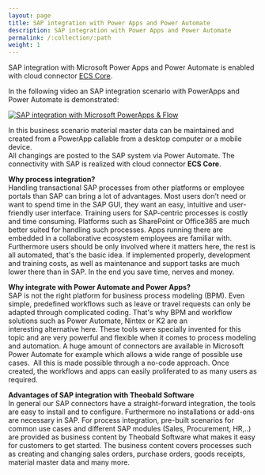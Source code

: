 ```yaml
---
layout: page
title: SAP integration with Power Apps and Power Automate
description: SAP integration with Power Apps and Power Automate
permalink: /:collection/:path
weight: 1
---
```


SAP integration with Microsoft Power Apps and Power Automate is enabled with cloud connector [ECS Core](https://theobald-software.com/en/ecs-core/).

In the following video an SAP integration scenario with PowerApps and Power Automate is demonstrated: 

[![SAP integration with Microsoft PowerApps & Flow](http://img.youtube.com/vi/Jq2HVK4CJy8/0.jpg)](http://www.youtube.com/watch?v=Jq2HVK4CJy8)

In this business scenario material master data can be maintained and created from a PowerApp callable from a desktop computer or a mobile device. <br>
All changings are posted to the SAP system via Power Automate. The connectivity with SAP is realized with cloud connector **ECS Core**.

**Why process integration?** <br>
Handling transactional SAP processes from other platforms or employee portals than SAP can bring a lot of advantages. 
Most users don’t need or want to spend time in the SAP GUI, they want an easy, intuitive and user-friendly user interface. Training users for SAP-centric processes is costly and time consuming. 
Platforms such as SharePoint or Office365 are much better suited for handling such processes. Apps running there are embedded in a collaborative ecosystem employees are familiar with. 
Furthermore users should be only involved where it matters here, the rest is all automated, that's the basic idea. If implemented properly, development and training costs, 
as well as maintenance and support tasks are much lower there than in SAP. In the end you save time, nerves and money.

**Why integrate with Power Automate and Power Apps?** <br>
SAP is not the right platform for business process modeling (BPM). Even simple, predefined workflows such as leave or travel requests can only be adapted through complicated coding. 
That's why BPM and workflow solutions such as Power Automate, Nintex or K2 are an interesting alternative here. 
These tools were specially invented for this topic and are very powerful and flexible when it comes to process modeling and automation. 
A huge amount of connectors are available in Microsoft Power Automate for example which allows a wide range of possible use cases. 
All this is made possible through a no-code approach. Once created, the workflows and apps can easily proliferated to as many users as required.

**Advantages of SAP integration with Theobald Software** <br>
In general our SAP connectors have a straight-forward integration, the tools are easy to install and to configure. 
Furthermore no installations or add-ons are necessary in SAP. For process integration, pre-built scenarios for common use cases and different SAP modules (Sales, Procurement, HR,..) are provided as business content by Theobald Software 
what makes it easy for customers to get started. The business content covers processes such as creating and changing sales orders, purchase orders, goods receipts, material master data and many more.
